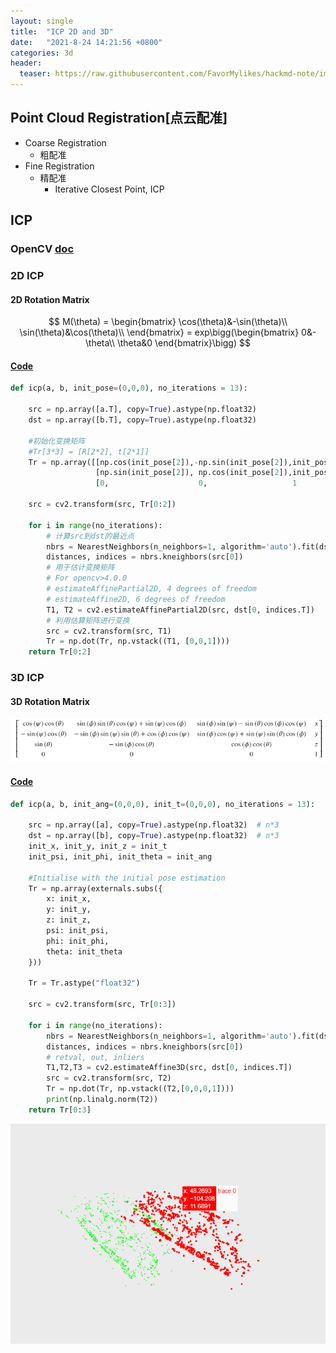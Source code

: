 ```yaml
---
layout: single
title:  "ICP 2D and 3D"
date:   "2021-8-24 14:21:56 +0800"
categories: 3d
header:
  teaser: https://raw.githubusercontent.com/FavorMylikes/hackmd-note/img/img20210825142134.png
---
```


## Point Cloud Registration[点云配准]

- Coarse Registration
  - 粗配准
- Fine Registration
  - 精配准
    - Iterative Closest Point, ICP

## ICP

### OpenCV [doc](https://docs.opencv.org/3.4/d9/d0c/group__calib3d.html#ga396afb6411b30770e56ab69548724715)

### 2D ICP

#### 2D Rotation Matrix

$$
M(\theta) = \begin{bmatrix}
    \cos(\theta)&-\sin(\theta)\\
    \sin(\theta)&\cos(\theta)\\
\end{bmatrix}
= exp\bigg(\begin{bmatrix}
    0&-\theta\\
    \theta&0
\end{bmatrix}\bigg)
$$

#### [Code](http://ucas/jupyter/lab/tree/3d/model/icp/icp_2d.ipynb)

```python
def icp(a, b, init_pose=(0,0,0), no_iterations = 13):

    src = np.array([a.T], copy=True).astype(np.float32)
    dst = np.array([b.T], copy=True).astype(np.float32)

    #初始化变换矩阵
    #Tr[3*3] = [R[2*2], t[2*1]]
    Tr = np.array([[np.cos(init_pose[2]),-np.sin(init_pose[2]),init_pose[0]],
                   [np.sin(init_pose[2]), np.cos(init_pose[2]),init_pose[1]],
                   [0,                    0,                   1          ]])

    src = cv2.transform(src, Tr[0:2])

    for i in range(no_iterations):
        # 计算src到dst的最近点
        nbrs = NearestNeighbors(n_neighbors=1, algorithm='auto').fit(dst[0])
        distances, indices = nbrs.kneighbors(src[0])
        # 用于估计变换矩阵
        # For opencv>4.0.0
        # estimateAffinePartial2D, 4 degrees of freedom
        # estimateAffine2D, 6 degrees of freedom
        T1, T2 = cv2.estimateAffinePartial2D(src, dst[0, indices.T])
        # 利用估算矩阵进行变换
        src = cv2.transform(src, T1)
        Tr = np.dot(Tr, np.vstack((T1, [0,0,1])))
    return Tr[0:2]
```

### 3D ICP

#### 3D Rotation Matrix

<img src="https://raw.githubusercontent.com/FavorMylikes/hackmd-note/img/img20210825150924.png" alt="20210825150924"/>

#### [Code](http://ucas/jupyter/lab/tree/3d/model/icp/icp_3d.ipynb)

```python
def icp(a, b, init_ang=(0,0,0), init_t=(0,0,0), no_iterations = 13):

    src = np.array([a], copy=True).astype(np.float32)  # n*3
    dst = np.array([b], copy=True).astype(np.float32)  # n*3
    init_x, init_y, init_z = init_t
    init_psi, init_phi, init_theta = init_ang
    
    #Initialise with the initial pose estimation
    Tr = np.array(externals.subs({
        x: init_x,
        y: init_y,
        z: init_z,
        psi: init_psi,
        phi: init_phi,
        theta: init_theta
    }))
    
    Tr = Tr.astype("float32")
    
    src = cv2.transform(src, Tr[0:3])

    for i in range(no_iterations):
        nbrs = NearestNeighbors(n_neighbors=1, algorithm='auto').fit(dst[0])
        distances, indices = nbrs.kneighbors(src[0])
        # retval, out, inliers
        T1,T2,T3 = cv2.estimateAffine3D(src, dst[0, indices.T])
        src = cv2.transform(src, T2)
        Tr = np.dot(Tr, np.vstack((T2,[0,0,0,1])))
        print(np.linalg.norm(T2))
    return Tr[0:3]
```

<img src="https://raw.githubusercontent.com/FavorMylikes/hackmd-note/img/img20210825151010.png" alt="20210825151010"/>
